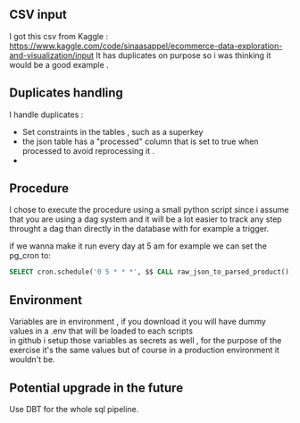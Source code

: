 ## CSV input

I got this csv from Kaggle : https://www.kaggle.com/code/sinaasappel/ecommerce-data-exploration-and-visualization/input
It has duplicates on purpose so i was thinking it would be a good example .

## Duplicates handling

I handle duplicates :

- Set constraints in the tables , such as a superkey
- the json table has a "processed" column that is set to true when processed to avoid reprocessing it .
-

## Procedure

I chose to execute the procedure using a small python script since i assume that you are using a dag system and it will be a lot easier to track any step throught a dag than directly in the database with for example a trigger.

if we wanna make it run every day at 5 am for example we can set the pg_cron to:

```sql
SELECT cron.schedule('0 5 * * *', $$ CALL raw_json_to_parsed_product(); $$);
```

## Environment

Variables are in environment , if you download it you will have dummy values in a .env that will be loaded to each scripts  
in github i setup those variables as secrets as well , for the purpose of the exercise it's the same values but of course in a production environment it wouldn't be.

## Potential upgrade in the future

Use DBT for the whole sql pipeline.
